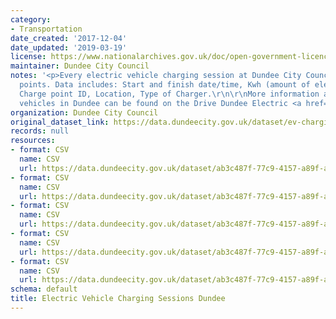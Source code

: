 ```yaml
---
category:
- Transportation
date_created: '2017-12-04'
date_updated: '2019-03-19'
license: https://www.nationalarchives.gov.uk/doc/open-government-licence/version/3/
maintainer: Dundee City Council
notes: '<p>Every electric vehicle charging session at Dundee City Council owned charge
  points. Data includes: Start and finish date/time, Kwh (amount of electricity) used,
  Charge point ID, Location, Type of Charger.\r\n\r\nMore information about electric
  vehicles in Dundee can be found on the Drive Dundee Electric <a href="https://drivedundeeelectric.co.uk/">website</a>.</p>'
organization: Dundee City Council
original_dataset_link: https://data.dundeecity.gov.uk/dataset/ev-charging-data
records: null
resources:
- format: CSV
  name: CSV
  url: https://data.dundeecity.gov.uk/dataset/ab3c487f-77c9-4157-a89f-ac9c95ae1b00/resource/f4c07f77-39f8-4f1b-9477-225d893dcf80/download/cp-data-mar-may-2018.csv
- format: CSV
  name: CSV
  url: https://data.dundeecity.gov.uk/dataset/ab3c487f-77c9-4157-a89f-ac9c95ae1b00/resource/d2bf2085-922f-4c29-9682-788fb47b5b4d/download/cp-data-dec-mar-2018.csv
- format: CSV
  name: CSV
  url: https://data.dundeecity.gov.uk/dataset/ab3c487f-77c9-4157-a89f-ac9c95ae1b00/resource/d748579a-f05f-47e6-a76b-e76d1e2e9589/download/cpdata.csv
- format: CSV
  name: CSV
  url: https://data.dundeecity.gov.uk/dataset/ab3c487f-77c9-4157-a89f-ac9c95ae1b00/resource/bf478c38-9aa4-44b4-943a-77d643149a74/download/cp-locations.csv
- format: CSV
  name: CSV
  url: https://data.dundeecity.gov.uk/dataset/ab3c487f-77c9-4157-a89f-ac9c95ae1b00/resource/dd6186a4-5d1a-431a-93c4-0be142ff8e10/download/charge-sessions-june-sept.csv
schema: default
title: Electric Vehicle Charging Sessions Dundee
---
```

